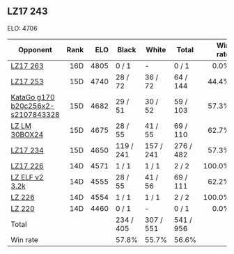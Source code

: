 ## LZ17 243 ##

ELO: 4706

Opponent | Rank | ELO | Black | White | Total | Win rate
---------|-----:|----:|-------|-------|-------|-------:
[LZ17 263](LZ17%20263.md) | 16D | 4805 | 0 / 1 | - | 0 / 1 | 0.0%
[LZ17 253](LZ17%20253.md) | 15D | 4740 | 28 / 72 | 36 / 72 | 64 / 144 | 44.4%
[KataGo g170 b20c256x2-s2107843328](KataGo%20g170%20b20c256x2-s2107843328.md) | 15D | 4682 | 29 / 51 | 30 / 52 | 59 / 103 | 57.3%
[LZ LM 30BOX24](LZ%20LM%2030BOX24.md) | 15D | 4675 | 28 / 55 | 41 / 55 | 69 / 110 | 62.7%
[LZ17 234](LZ17%20234.md) | 15D | 4650 | 119 / 241 | 157 / 241 | 276 / 482 | 57.3%
[LZ17 226](LZ17%20226.md) | 14D | 4571 | 1 / 1 | 1 / 1 | 2 / 2 | 100.0%
[LZ ELF v2 3.2k](LZ%20ELF%20v2%203.2k.md) | 14D | 4555 | 28 / 55 | 41 / 56 | 69 / 111 | 62.2%
[LZ 226](LZ%20226.md) | 14D | 4554 | 1 / 1 | 1 / 1 | 2 / 2 | 100.0%
[LZ 220](LZ%20220.md) | 14D | 4460 | 0 / 1 | - | 0 / 1 | 0.0%
Total | | | 234 / 405 | 307 / 551 | 541 / 956 | 
Win rate| | | 57.8% | 55.7% | 56.6% | 
